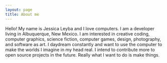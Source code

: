 ```yaml
---
layout: page
title: About me
---
```


Hello! My name is Jessica Leyba and I love computers. I am a developer living in Albuquerque, New Mexico. I am interested in creative coding, computer graphics, science fiction, computer games, design, photography, and software as art. I daydream constantly and want to use the computer to make the worlds I imagine in my head real. I intend to contribute more to open source projects in the future. Really what I want to do is make things. 

